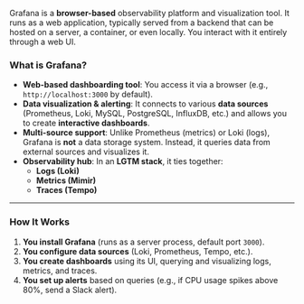 Grafana is a **browser-based** observability platform and visualization tool. It runs as a web application, typically served from a backend that can be hosted on a server, a container, or even locally. You interact with it entirely through a web UI.

### **What is Grafana?**

- **Web-based dashboarding tool**: You access it via a browser (e.g., `http://localhost:3000` by default).
- **Data visualization & alerting**: It connects to various **data sources** (Prometheus, Loki, MySQL, PostgreSQL, InfluxDB, etc.) and allows you to create **interactive dashboards**.
- **Multi-source support**: Unlike Prometheus (metrics) or Loki (logs), Grafana is **not** a data storage system. Instead, it queries data from external sources and visualizes it.
- **Observability hub**: In an **LGTM stack**, it ties together:
    - **Logs (Loki)**
    - **Metrics (Mimir)**
    - **Traces (Tempo)**

---

### **How It Works**

1. **You install Grafana** (runs as a server process, default port `3000`).
2. **You configure data sources** (Loki, Prometheus, Tempo, etc.).
3. **You create dashboards** using its UI, querying and visualizing logs, metrics, and traces.
4. **You set up alerts** based on queries (e.g., if CPU usage spikes above 80%, send a Slack alert).

